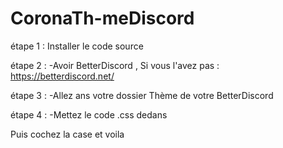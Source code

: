 # CoronaTh-meDiscord
étape 1 :
Installer le code source

étape 2 : -Avoir BetterDiscord , Si vous l'avez pas : https://betterdiscord.net/

étape 3 : -Allez ans votre dossier Thème de votre BetterDiscord

étape 4 : -Mettez le code .css dedans

Puis cochez la case et voila
